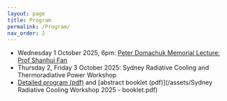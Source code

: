 ```yaml
---
layout: page
title: Program
permalink: /Program/
nav_order: 2
---
```


- Wednesday 1 October 2025, 6pm: [Peter Domachuk Memorial Lecture: Prof Shanhui Fan](https://www.sydney.edu.au/science/news-and-events/events/dr-peter-domachuk-memorial-lecture.html)
- Thursday 2, Friday 3 October 2025: Sydney Radiative Cooling and Thermoradiative Power Workshop 
- [Detailed program (pdf)](/assets/Sydney%20Radiative%20Cooling%20Workshop%202025%20PROGRAMME.pdf) and [abstract booklet (pdf)](/assets/Sydney Radiative Cooling Workshop 2025 - booklet.pdf)